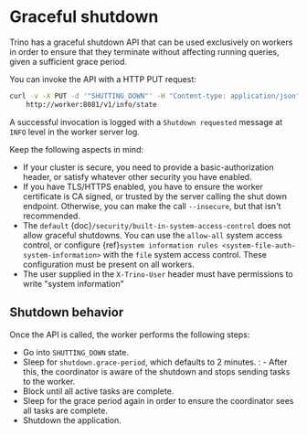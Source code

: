 # Graceful shutdown

Trino has a graceful shutdown API that can be used exclusively on workers in
order to ensure that they terminate without affecting running queries, given a
sufficient grace period.

You can invoke the API with a HTTP PUT request:

```bash
curl -v -X PUT -d '"SHUTTING_DOWN"' -H "Content-type: application/json" -H "X-Trino-User: authorizeduser" \
    http://worker:8081/v1/info/state
```

A successful invocation is logged with a `Shutdown requested` message at
`INFO` level in the worker server log.

Keep the following aspects in mind:

- If your cluster is secure, you need to provide a basic-authorization header,
  or satisfy whatever other security you have enabled.
- If you have TLS/HTTPS enabled, you have to ensure the worker certificate is
  CA signed, or trusted by the server calling the shut down endpoint.
  Otherwise, you can make the call `--insecure`, but that isn't recommended.
- The `default` {doc}`/security/built-in-system-access-control` does not allow
  graceful shutdowns. You can use the `allow-all` system access control, or
  configure {ref}`system information rules
  <system-file-auth-system-information>` with the `file` system access
  control. These configuration must be present on all workers.
- The user supplied in the `X-Trino-User` header must have permissions to write "system information" 

## Shutdown behavior

Once the API is called, the worker performs the following steps:

- Go into `SHUTTING_DOWN` state.
- Sleep for `shutdown.grace-period`, which defaults to 2 minutes.
  : - After this, the coordinator is aware of the shutdown and stops sending
      tasks to the worker.
- Block until all active tasks are complete.
- Sleep for the grace period again in order to ensure the coordinator sees
  all tasks are complete.
- Shutdown the application.

